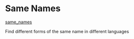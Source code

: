 # Same Names

[same_names](https://lanskask.github.io/same_names/)

Find different forms of the same name in different languages 


